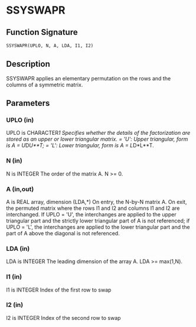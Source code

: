 # SSYSWAPR

## Function Signature

```fortran
SSYSWAPR(UPLO, N, A, LDA, I1, I2)
```

## Description


 SSYSWAPR applies an elementary permutation on the rows and the columns of
 a symmetric matrix.

## Parameters

### UPLO (in)

UPLO is CHARACTER*1 Specifies whether the details of the factorization are stored as an upper or lower triangular matrix. = 'U': Upper triangular, form is A = U*D*U**T; = 'L': Lower triangular, form is A = L*D*L**T.

### N (in)

N is INTEGER The order of the matrix A. N >= 0.

### A (in,out)

A is REAL array, dimension (LDA,*) On entry, the N-by-N matrix A. On exit, the permuted matrix where the rows I1 and I2 and columns I1 and I2 are interchanged. If UPLO = 'U', the interchanges are applied to the upper triangular part and the strictly lower triangular part of A is not referenced; if UPLO = 'L', the interchanges are applied to the lower triangular part and the part of A above the diagonal is not referenced.

### LDA (in)

LDA is INTEGER The leading dimension of the array A. LDA >= max(1,N).

### I1 (in)

I1 is INTEGER Index of the first row to swap

### I2 (in)

I2 is INTEGER Index of the second row to swap

